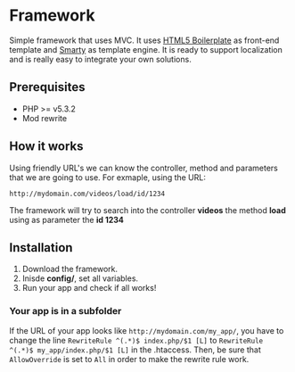 Framework
=========

Simple framework that uses MVC. It uses [HTML5 Boilerplate](http://html5boilerplate.com/) as front-end template and [Smarty](http://smarty.net) as template engine. It is ready to support localization and is really easy to integrate your own solutions.

## Prerequisites
* PHP >= v5.3.2
* Mod rewrite

## How it works
Using friendly URL's we can know the controller, method and parameters that we are going to use. For exmaple, using the URL:

`http://mydomain.com/videos/load/id/1234`

The framework will try to search into the controller **videos** the method **load** using as parameter the **id 1234**

## Installation
1. Download the framework.
2. Inisde **config/**, set all variables.
3. Run your app and check if all works!

### Your app is in a subfolder

If the URL of your app looks like `http://mydomain.com/my_app/`, you have to change the line `RewriteRule ^(.*)$ index.php/$1 [L]` to `RewriteRule ^(.*)$ my_app/index.php/$1 [L]` in the .htaccess. Then, be sure that `AllowOverride` is set to `All` in order to make the rewrite rule work.